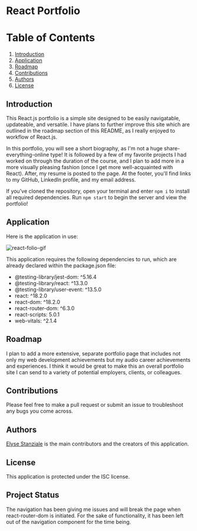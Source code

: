 # React Portfolio
# Table of Contents
1. [Introduction](#introduction)
2. [Application](#application)
3. [Roadmap](#roadmap)
4. [Contributions](#contributions)
5. [Authors](#authors)
6. [License](#license)


## <a id="introduction">Introduction</a>
This React.js portfolio is a simple site designed to be easily navigatable, updateable, and versatile. I have plans to further improve this site which are outlined in the roadmap section of this README, as I really enjoyed to workflow of React.js.

In this portfolio, you will see a short biography, as I'm not a huge share-everything-online type! It is followed by a few of my favorite projects I had worked on through the duration of the course, and I plan to add more in a more visually pleasing fashion (once I get more well-acquainted with React). After, my resume is posted to the page. At the footer, you'll find links to my GitHub, LinkedIn profile, and my email address.

If you've cloned the repository, open your terminal and enter `npm i` to install all required dependencies. Run `npm start` to begin the server and view the portfolio!

## <a id="application">Application</a>
Here is the application in use:

![react-folio-gif](https://user-images.githubusercontent.com/95983252/179894601-309a6326-595e-4611-92ac-b8c5cf1d2407.gif)

This application requires the following dependencies to run, which are already declared within the package.json file:

* @testing-library/jest-dom: ^5.16.4
* @testing-library/react: ^13.3.0
* @testing-library/user-event: ^13.5.0
* react: ^18.2.0
* react-dom: ^18.2.0
* react-router-dom: ^6.3.0
* react-scripts: 5.0.1
* web-vitals: ^2.1.4

## <a id="roadmap">Roadmap</a>
I plan to add a more extensive, separate portfolio page that includes not only my web development achievements but my audio career achievements and experiences. I think it would be great to make this an overall portfolio site I can send to a variety of potential employers, clients, or colleagues.

## <a id="contributions">Contributions</a>
Please feel free to make a pull request or submit an issue to troubleshoot any bugs you come across.

## <a id="authors">Authors</a>
[Elyse Stanziale](https://github.com/elystanz) is the main contributors and the creators of this application.

## <a id="license">License</a>
This application is protected under the ISC license.

## <a id=#status>Project Status</a>
The navigation has been giving me issues and will break the page when react-router-dom is initiated. For the sake of functionality, it has been left out of the navigation component for the time being.
